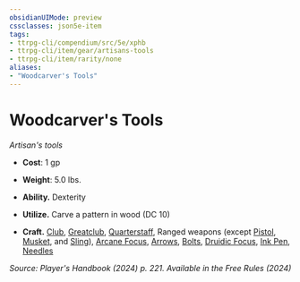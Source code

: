 ```yaml
---
obsidianUIMode: preview
cssclasses: json5e-item
tags:
- ttrpg-cli/compendium/src/5e/xphb
- ttrpg-cli/item/gear/artisans-tools
- ttrpg-cli/item/rarity/none
aliases: 
- "Woodcarver's Tools"
---
```

# Woodcarver's Tools
*Artisan's tools*  


- **Cost**: 1 gp
- **Weight**: 5.0 lbs.

- **Ability.** Dexterity  
- **Utilize.** Carve a pattern in wood (DC 10)  
- **Craft.** [Club](Mechanics/items/club-xphb.md), [Greatclub](Mechanics/items/greatclub-xphb.md), [Quarterstaff](Mechanics/items/quarterstaff-xphb.md), Ranged weapons (except [Pistol](Mechanics/items/pistol-xphb.md), [Musket](Mechanics/items/musket-xphb.md), and  [Sling](Mechanics/items/sling-xphb.md)), [Arcane Focus](Mechanics/items/arcane-focus-xphb.md), [Arrows](Mechanics/items/arrows-20-xphb.md), [Bolts](Mechanics/items/bolts-20-xphb.md), [Druidic Focus](Mechanics/items/druidic-focus-xphb.md), [Ink Pen](Mechanics/items/ink-pen-xphb.md), [Needles](Mechanics/items/needles-50-xphb.md)  

*Source: Player's Handbook (2024) p. 221. Available in the Free Rules (2024)*